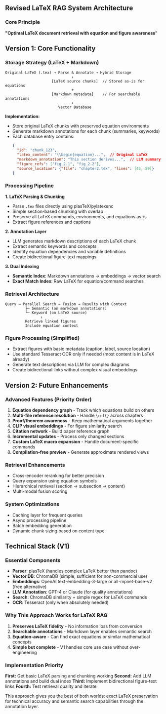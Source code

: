 ## Revised LaTeX RAG System Architecture

### Core Principle
**"Optimal LaTeX document retrieval with equation and figure awareness"**

## Version 1: Core Functionality

### Storage Strategy (LaTeX + Markdown)
```
Original LaTeX (.tex) → Parse & Annotate → Hybrid Storage
                              ↓
                     [LaTeX source chunks]  // Stored as-is for equations
                              +
                     [Markdown metadata]    // For searchable annotations
                              ↓
                        Vector Database
```

**Implementation:**
- Store original LaTeX chunks with preserved equation environments
- Generate markdown annotations for each chunk (summaries, keywords) 
- Each database entry contains:
  ```json
  {
    "id": "chunk_123",
    "latex_content": "\\begin{equation}...",  // Original LaTeX
    "markdown_annotation": "This section derives...",  // LLM summary
    "figure_refs": ["fig_2.1", "fig_2.2"],
    "source_location": {"file": "chapter2.tex", "lines": [45, 89]}
  }
  ```

### Processing Pipeline

**1. LaTeX Parsing & Chunking**
- Parse `.tex` files directly using plasTeX/pylatexenc
- Simple section-based chunking with overlap
- Preserve all LaTeX commands, environments, and equations as-is
- Extract figure references and captions

**2. Annotation Layer**
- LLM generates markdown descriptions of each LaTeX chunk
- Extract semantic keywords and concepts
- Identify equation dependencies and variable definitions
- Create bidirectional figure-text mappings

**3. Dual Indexing**
- **Semantic Index**: Markdown annotations → embeddings → vector search
- **Exact Match Index**: Raw LaTeX for equation/command searches

### Retrieval Architecture

```
Query → Parallel Search → Fusion → Results with Context
         ├─ Semantic (on markdown annotations)
         └─ Keyword (on LaTeX source)
                ↓
         Retrieve linked figures
         Include equation context
```

### Figure Processing (Simplified)
- Extract figures with basic metadata (caption, label, source location)
- Use standard Tesseract OCR only if needed (most content is in LaTeX already)
- Generate text descriptions via LLM for complex diagrams
- Create bidirectional links without complex visual embeddings

## Version 2: Future Enhancements

### Advanced Features (Priority Order)
1. **Equation dependency graph** - Track which equations build on others
2. **Multi-file reference resolution** - Handle `\ref{}` across chapters
3. **Proof/theorem awareness** - Keep mathematical arguments together
4. **CLIP visual embeddings** - For figure similarity search
5. **Citation network** - Build paper reference graph
6. **Incremental updates** - Process only changed sections
7. **Custom LaTeX macro expansion** - Handle document-specific commands
8. **Compilation-free preview** - Generate approximate rendered views

### Retrieval Enhancements
- Cross-encoder reranking for better precision
- Query expansion using equation symbols
- Hierarchical retrieval (section → subsection → content)
- Multi-modal fusion scoring

### System Optimizations
- Caching layer for frequent queries
- Async processing pipeline
- Batch embedding generation
- Dynamic chunk sizing based on content type

## Technical Stack (V1)

### Essential Components
- **Parser**: plasTeX (handles complex LaTeX better than pandoc)
- **Vector DB**: ChromaDB (simple, sufficient for non-commercial use)
- **Embeddings**: OpenAI text-embedding-3-large or all-mpnet-base-v2 (free alternative)
- **LLM Annotation**: GPT-4 or Claude (for quality annotations)
- **Search**: ChromaDB similarity + simple regex for LaTeX commands
- **OCR**: Tesseract (only when absolutely needed)

### Why This Approach Works for LaTeX RAG

1. **Preserves LaTeX fidelity** - No information loss from conversion
2. **Searchable annotations** - Markdown layer enables semantic search
3. **Equation-aware** - Can find exact equations or similar mathematical concepts
4. **Simple but complete** - V1 handles core use case without over-engineering

### Implementation Priority

**First:** Get basic LaTeX parsing and chunking working
**Second:** Add LLM annotations and build dual index
**Third:** Implement bidirectional figure-text links
**Fourth:** Test retrieval quality and iterate

This approach gives you the best of both worlds: exact LaTeX preservation for technical accuracy and semantic search capabilities through the annotation layer.